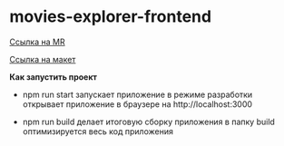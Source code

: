 # movies-explorer-frontend


[Ссылка на MR](https://github.com/Maksim-Orzhekhovskiy/movies-explorer-frontend/pull/2)

[Ссылка на макет](https://disk.yandex.ru/d/hqKTEkyCRd4eVQ)

**Как запустить проект**

* npm run start
запускает приложение в режиме разработки
открывает приложение в браузере на http://localhost:3000

* npm run build
делает итоговую сборку приложения в папку build
оптимизируется весь код приложения
